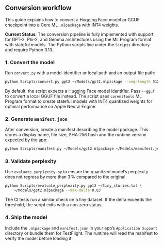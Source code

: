 ## Conversion workflow

This guide explains how to convert a Hugging Face model or GGUF checkpoint into a Core ML `.mlpackage` with INT4 weights.

**Current Status**: The conversion pipeline is fully implemented with support for GPT-2, Phi-2, and Gemma architectures using the ML Program format with stateful models. The Python scripts live under the `Scripts` directory and require Python 3.13.

### 1. Convert the model

Run `convert.py` with a model identifier or local path and an output file path:

```bash
python Scripts/convert.py gpt2 ~/Models/gpt2.mlpackage --seq-length 512
```

By default, the script expects a Hugging Face model identifier. Pass `--gguf`
to convert a local GGUF file instead. The script uses `coremltools` ML Program
format to create stateful models with INT4 quantized weights for optimal
performance on Apple Neural Engine.

### 2. Generate `manifest.json`

After conversion, create a manifest describing the model package. This stores a display name, file size, SHA‑256 hash and the runtime version expected by the app:

```bash
python Scripts/manifest.py ~/Models/gpt2.mlpackage ~/Models/manifest.json --runtime-version 1.0 --name GPT2
```

### 3. Validate perplexity

Use `evaluate_perplexity.py` to ensure the quantized model’s perplexity does not regress by more than 3 % compared to the original:

```bash
python Scripts/evaluate_perplexity.py gpt2 ~/tiny_stories.txt \
    ~/Models/gpt2.mlpackage --max-delta 0.03
```

The CI tests run a similar check on a tiny dataset. If the delta exceeds the threshold, the script exits with a non‑zero status.

### 4. Ship the model

Include the `.mlpackage` and `manifest.json` in your app’s `Application Support` directory or bundle them for TestFlight. The runtime will read the manifest to verify the model before loading it.
